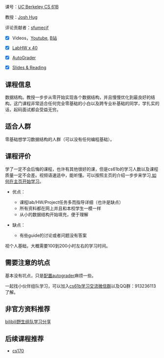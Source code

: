 课号：[*UC* Berkeley CS 61B](https://sp18.datastructur.es/)

教授：[Josh Hug]() 

评论贡献者：[sfumecjf](https://github.com/SFUMECJF)

- [X] Videos，[Youtube](https://joshhug.gitbooks.io/hug61b/content/chap1/chap11.html), [B站](https://www.bilibili.com/video/BV1SW411P7hX?from=search&seid=15304785161712085954)

- [X] [LabHW x 40](https://sp18.datastructur.es/)
- [X] [AutoGrader](https://gradescope.com/) 

- [X] [Slides & Reading](https://docs.google.com/presentation/d/12Fp-hjYhdFL7EcVqpNGpFb2BdCL2gr1SFOS5E6pyohg/edit#slide=id.g3ad1dc4a7_00)

## 课程信息

数据结构。教授一步步从零开始实现各个数据结构，并且慢慢优化到最良好的结构。这门课程非常适合任何完全零基础的小白以及跨专业补基础的同学，学扎实的话，起码面试都会受益无穷。

## 适合人群

零基础想学习数据结构的人群（可以没有任何编程基础）。

## 课程评价

学了一定不会后悔的课程，也许有其他很好的课，但是cs61b的学习人数以及课程质量一定不会差。视频语速适中，能听懂。可以按照主页的介绍一步步来学习,[如何在主页开始学习](https://github.com/SFUMECJF/cs61b-study-guide/blob/main/1-autograder%E9%85%8D%E7%BD%AE.md)。

- 优点：
  - 课程lab/HW/Project任务多而指导详细（也许是缺点）
  - 所有资料都在网上并且和本校学生一模一样
  - 从小的数据结构开始填充，便于理解

- 缺点：
  - 有些guide的讨论或者问题没有答案

视个人基础，大概需要100到200小时左右的学习时间。

## 需要注意的坑点

基本没有坑点，只是[配置autograder](https://github.com/SFUMECJF/cs61b-study-guide/blob/main/1-autograder%E9%85%8D%E7%BD%AE.md)麻烦一些。

一起找小伙伴组队学习，可以加入[cs61b学习交流微信群](https://mp.weixin.qq.com/s/oZDGkY34wLGW5KxCGYcWgA)以及QQ群：913236113了解。

## 非官方资料推荐

[bilibili野生组队学习分享](https://www.bilibili.com/video/BV1gb4y1k7CX?from=search&seid=4348023703661079210)

## 后续课程推荐

- [cs170](https://cs170.org/) 
